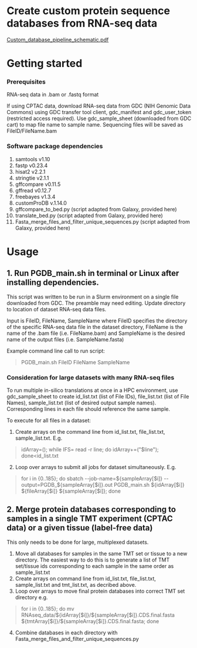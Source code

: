 # Create custom protein sequence databases from RNA-seq data
[Custom_database_pipeline_schematic.pdf](https://github.com/user-attachments/files/16735346/Custom_database_pipeline_schematic.pdf)

# Getting started 

### Prerequisites 
RNA-seq data in .bam or .fastq format

If using CPTAC data, download RNA-seq data from GDC (NIH Genomic Data Commons) using GDC transfer tool client, gdc_manifest and gdc_user_token (restricted access required). Use gdc_sample_sheet (downloaded from GDC cart) to map file name to sample name. Sequencing files will be saved as FileID/FileName.bam

### Software package dependencies
1. samtools v1.10
2. fastp v0.23.4
3. hisat2 v2.2.1
4. stringtie v2.1.1
5. gffcompare v0.11.5
6. gffread v0.12.7
7. freebayes v1.3.4
8. customProDB v.1.14.0
9. gffcompare_to_bed.py (script adapted from Galaxy, provided here)
10. translate_bed.py (script adapted from Galaxy, provided here)
11. Fasta_merge_files_and_filter_unique_sequences.py (script adapted from Galaxy, provided here)

# Usage
## 1. Run PGDB_main.sh in terminal or Linux after installing dependencies. 

This script was written to be run in a Slurm environment on a single file downloaded from GDC. The preamble may need editing. Update directory to location of dataset RNA-seq data files. 

Input is FileID, FileName, SampleName where FileID specifies the directory of the specific RNA-seq data file in the dataset directory, FileName is the name of the .bam file (i.e. FileName.bam) and SampleName is the desired name of the output files (i.e. SampleName.fasta)

Example command line call to run script:
> PGDB_main.sh FileID FileName SampleName

### Consideration for large datasets with many RNA-seq files 
To run multiple in-silico translations at once in a HPC environment, use gdc_sample_sheet to create id_list.txt (list of File IDs), file_list.txt (list of File Names), sample_list.txt (list of desired output sample names). Corresponding lines in each file should reference the same sample. 

To execute for all files in a dataset:
1. Create arrays on the command line from id_list.txt, file_list.txt, sample_list.txt. E.g.
> idArray=(); while IFS= read -r line; do idArray+=("$line"); done<id_list.txt
2. Loop over arrays to submit all jobs for dataset simultaneously. E.g.
> for i in {0..185}; do  sbatch --job-name=${sampleArray[$i]} --output=PGDB_${sampleArray[$i]}.out PGDB_main.sh ${idArray[$i]} ${fileArray[$i]} ${sampleArray[$i]}; done

## 2. Merge protein databases corresponding to samples in a single TMT experiment (CPTAC data) or a given tissue (label-free data)

This only needs to be done for large, multiplexed datasets. 

1. Move all databases for samples in the same TMT set or tissue to a new directory. The easiest way to do this is to generate a list of TMT set/tissue ids corresponding to each sample in the same order as sample_list.txt
2. Create arrays on command line from id_list.txt, file_list.txt, sample_list.txt and tmt_list.txt, as decribed above.
3. Loop over arrays to move final protein databases into correct TMT set directory e.g. 
> for i in {0..185}; do  mv RNAseq_data/${idArray[$i]}/${sampleArray[$i]}.CDS.final.fasta ${tmtArray[$i]}/${sampleArray[$i]}.CDS.final.fasta; done
4. Combine databases in each directory with Fasta_merge_files_and_filter_unique_sequences.py
